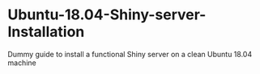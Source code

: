 # Ubuntu-18.04-Shiny-server-Installation
Dummy guide to install a functional Shiny server on a clean Ubuntu 18.04 machine
